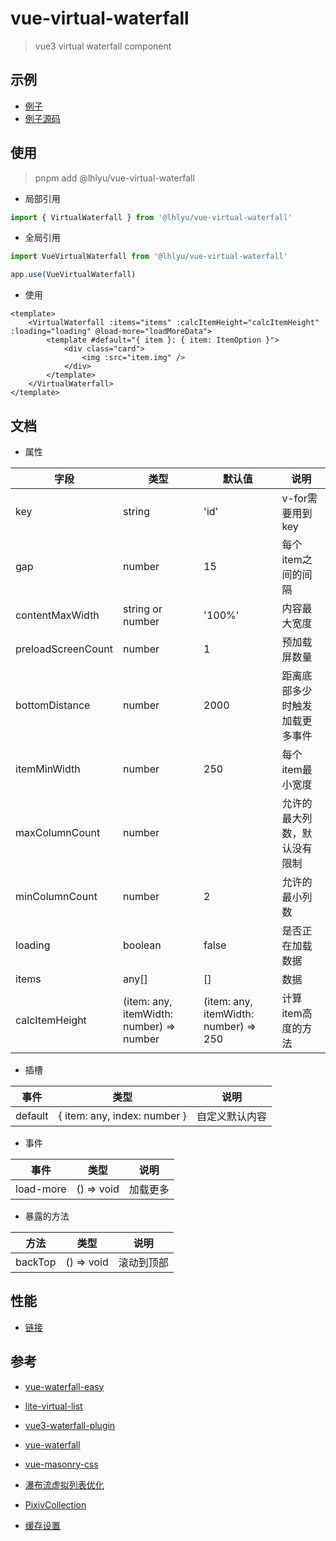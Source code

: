 # vue-virtual-waterfall

> vue3 virtual waterfall component

## 示例

-   [例子](https://waterfall.tatakai.top)
-   [例子源码](./src/App.vue)

## 使用

> pnpm add @lhlyu/vue-virtual-waterfall

-   局部引用

```ts
import { VirtualWaterfall } from '@lhlyu/vue-virtual-waterfall'
```

-   全局引用

```ts
import VueVirtualWaterfall from '@lhlyu/vue-virtual-waterfall'

app.use(VueVirtualWaterfall)
```

-   使用

```vue
<template>
    <VirtualWaterfall :items="items" :calcItemHeight="calcItemHeight" :loading="loading" @load-more="loadMoreData">
        <template #default="{ item }: { item: ItemOption }">
            <div class="card">
                <img :src="item.img" />
            </div>
        </template>
    </VirtualWaterfall>
</template>
```

## 文档

-   属性

| 字段               | 类型                                     | 默认值                                | 说明                           |
| ------------------ | ---------------------------------------- | ------------------------------------- | ------------------------------ |
| key                | string                                   | 'id'                                  | v-for需要用到key               |
| gap                | number                                   | 15                                    | 每个item之间的间隔             |
| contentMaxWidth    | string or number                         | '100%'                                | 内容最大宽度                   |
| preloadScreenCount | number                                   | 1                                     | 预加载屏数量                   |
| bottomDistance     | number                                   | 2000                                  | 距离底部多少时触发加载更多事件 |
| itemMinWidth       | number                                   | 250                                   | 每个item最小宽度               |
| maxColumnCount     | number                                   |                                       | 允许的最大列数，默认没有限制   |
| minColumnCount     | number                                   | 2                                     | 允许的最小列数                 |
| loading            | boolean                                  | false                                 | 是否正在加载数据               |
| items              | any[]                                    | []                                    | 数据                           |
| calcItemHeight     | (item: any, itemWidth: number) => number | (item: any, itemWidth: number) => 250 | 计算item高度的方法             |

-   插槽

| 事件    | 类型                         | 说明           |
| ------- | ---------------------------- | -------------- |
| default | { item: any, index: number } | 自定义默认内容 |

-   事件

| 事件      | 类型       | 说明     |
| --------- | ---------- | -------- |
| load-more | () => void | 加载更多 |

-   暴露的方法

| 方法    | 类型       | 说明       |
| ------- | ---------- | ---------- |
| backTop | () => void | 滚动到顶部 |

## 性能

-   [链接](https://pagespeed.web.dev/analysis/https-waterfall-tatakai-top/4k2zfz71vl?form_factor=desktop)

## 参考

-   [vue-waterfall-easy](https://github.com/lfyfly/vue-waterfall-easy)
-   [lite-virtual-list](https://github.com/wensiyuanseven/lite-virtual-list)
-   [vue3-waterfall-plugin](https://github.com/heikaimu/vue3-waterfall-plugin)
-   [vue-waterfall](https://github.com/MopTym/vue-waterfall)
-   [vue-masonry-css](https://github.com/paulcollett/vue-masonry-css)
-   [瀑布流虚拟列表优化](https://juejin.cn/post/7166071557284954142)
-   [PixivCollection](https://github.com/orilights/PixivCollection)

-   [缓存设置](https://developer.chrome.com/docs/lighthouse/performance/uses-long-cache-ttl/?utm_source=lighthouse&utm_medium=lr)
